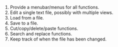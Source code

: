 1) Provide a menubar/menus for all functions.
2) Edit a single text file, possibly with multiple views.
3) Load from a file.
4) Save to a file.
5) Cut/copy/delete/paste functions.
6) Search and replace functions.
7) Keep track of when the file has been changed.